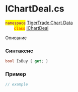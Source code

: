 
# IChartDeal.cs
<mark style="color:purple;">`namespace`</mark> [TigerTrade.Chart](../../../../TigerTrade.Chart.md).[Data](../../../../TigerTrade.Chart/Data.md)  
&nbsp;&nbsp;&nbsp;&nbsp;&nbsp;&nbsp;&nbsp;<mark style="color:red;">`class`</mark> [IChartDeal](../../IChartDeal.cs.md)

Описание

### Синтаксис
```csharp
bool IsBuy { get; }
```
### Пример  
```csharp
// example
```
